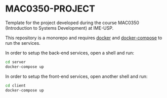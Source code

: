 # MAC0350-PROJECT

Template for the project developed during the course MAC0350
(Introduction to Systems Development) at IME-USP.

This repository is a monorepo and requires [docker][1] and
[docker-compose][2] to run the services.

In order to setup the back-end services, open a shell and run:
```bash
cd server
docker-compose up
```

In order to setup the front-end services, open another shell and run:
```bash
cd client
docker-compose up
```

[1]: https://store.docker.com/search?type=edition&offering=community
[2]: https://docs.docker.com/compose/install/ 
